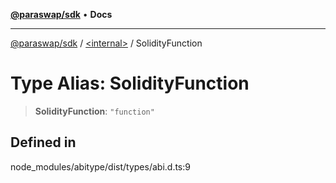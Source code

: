 [**@paraswap/sdk**](../../README.md) • **Docs**

***

[@paraswap/sdk](../../globals.md) / [\<internal\>](../README.md) / SolidityFunction

# Type Alias: SolidityFunction

> **SolidityFunction**: `"function"`

## Defined in

node\_modules/abitype/dist/types/abi.d.ts:9
